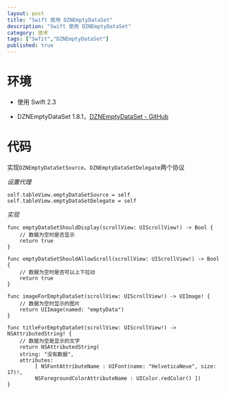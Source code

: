 ```yaml
---
layout: post
title: "Swift 使用 DZNEmptyDataSet"
description: "Swift 使用 DZNEmptyDataSet"
category: 技术
tags: ["Swfit","DZNEmptyDataSet"]
published: true
---
```


# 环境 #

*	使用 Swift 2.3

*	DZNEmptyDataSet 1.8.1，[DZNEmptyDataSet - GitHub](https://github.com/dzenbot/DZNEmptyDataSet)

# 代码 #

实现`DZNEmptyDataSetSource`、`DZNEmptyDataSetDelegate`两个协议

*设置代理*

<pre><code class="language-swift">self.tableView.emptyDataSetSource = self
self.tableView.emptyDataSetDelegate = self
</code></pre>

*实现*

<pre><code class="language-swift">func emptyDataSetShouldDisplay(scrollView: UIScrollView!) -> Bool {
	// 数据为空时是否显示
    return true
}

func emptyDataSetShouldAllowScroll(scrollView: UIScrollView!) -> Bool {
	// 数据为空时是否可以上下拉动
    return true
}

func imageForEmptyDataSet(scrollView: UIScrollView!) -> UIImage! {
	// 数据为空时显示的图片
    return UIImage(named: "emptyData")
}

func titleForEmptyDataSet(scrollView: UIScrollView!) -> NSAttributedString! {
	// 数据为空是显示的文字
    return NSAttributedString(
    string: "没有数据", 
    attributes: 
    	 [ NSFontAttributeName : UIFont(name: "HelveticaNeue", size: 17)!, 
    	 NSForegroundColorAttributeName : UIColor.redColor() ])
}
</code></pre>